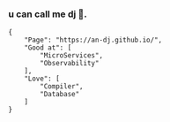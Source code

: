 ### u can call me dj :musical_note:.

```
{
    "Page": "https://an-dj.github.io/",
    "Good at": [
        "MicroServices",
        "Observability"
    ],
    "Love": [
        "Compiler",
        "Database"
    ]
}
```


<!--
**An-DJ/An-DJ** is a ✨ _special_ ✨ repository because its `README.md` (this file) appears on your GitHub profile.

Here are some ideas to get you started:

- 🔭 I’m currently working on ...
- 🌱 I’m currently learning ...
- 👯 I’m looking to collaborate on ...
- 🤔 I’m looking for help with ...
- 💬 Ask me about ...
- 📫 How to reach me: ...
- 😄 Pronouns: ...
- ⚡ Fun fact: ...
-->
